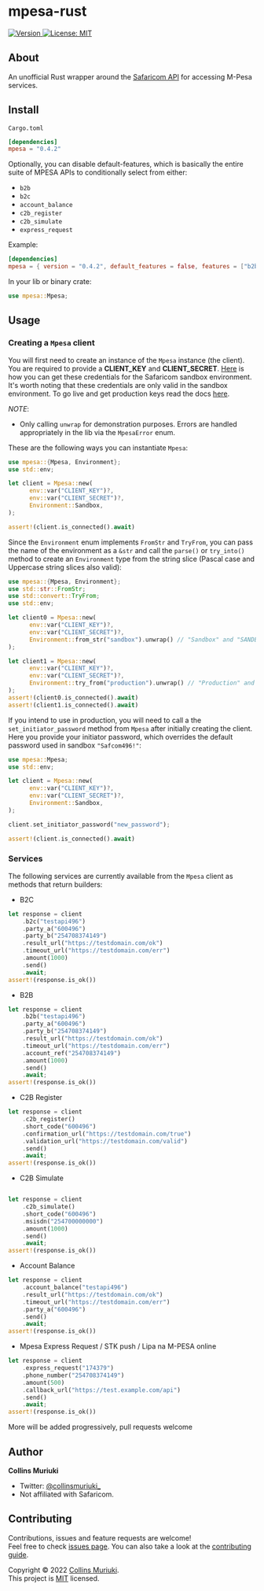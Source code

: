 # mpesa-rust

<p>
   <a href="https://crates.io/crates/mpesa" target="_blank">
     <img alt="Version" src="https://img.shields.io/crates/v/mpesa" />
   </a>
  <a href="LICENSE" target="_blank">
    <img alt="License: MIT" src="https://img.shields.io/badge/License-MIT-yellow.svg" />
  </a>
</p>

## About

An unofficial Rust wrapper around the [Safaricom API](https://developer.safaricom.co.ke/docs?shell#introduction) for accessing M-Pesa services.

## Install

`Cargo.toml`

```toml
[dependencies]
mpesa = "0.4.2"
```

Optionally, you can disable default-features, which is basically the entire suite of MPESA APIs to conditionally select from either:
- `b2b`
- `b2c`
- `account_balance`
- `c2b_register`
- `c2b_simulate`
- `express_request`

Example:

```toml
[dependencies]
mpesa = { version = "0.4.2", default_features = false, features = ["b2b", "express_request"] }
```

In your lib or binary crate:

```rs
use mpesa::Mpesa;
```

## Usage

### Creating a `Mpesa` client

You will first need to create an instance of the `Mpesa` instance (the client). You are required to provide a **CLIENT_KEY** and
**CLIENT_SECRET**. [Here](https://developer.safaricom.co.ke/test_credentials) is how you can get these credentials for the Safaricom sandbox
environment. It's worth noting that these credentials are only valid in the sandbox environment. To go live and get production keys
read the docs [here](https://developer.safaricom.co.ke/docs?javascript#going-live).

_NOTE_:

-   Only calling `unwrap` for demonstration purposes. Errors are handled appropriately in the lib via the `MpesaError` enum.

These are the following ways you can instantiate `Mpesa`:

```rust
use mpesa::{Mpesa, Environment};
use std::env;

let client = Mpesa::new(
      env::var("CLIENT_KEY")?,
      env::var("CLIENT_SECRET")?,
      Environment::Sandbox,
);

assert!(client.is_connected().await)
```

Since the `Environment` enum implements `FromStr` and `TryFrom`, you can pass the name of the environment as a `&str` and call the `parse()` or `try_into()`
method to create an `Environment` type from the string slice (Pascal case and Uppercase string slices also valid):

```rust
use mpesa::{Mpesa, Environment};
use std::str::FromStr;
use std::convert::TryFrom;
use std::env;

let client0 = Mpesa::new(
      env::var("CLIENT_KEY")?,
      env::var("CLIENT_SECRET")?,
      Environment::from_str("sandbox").unwrap() // "Sandbox" and "SANDBOX" also valid
);

let client1 = Mpesa::new(
      env::var("CLIENT_KEY")?,
      env::var("CLIENT_SECRET")?,
      Environment::try_from("production").unwrap() // "Production" and "PRODUCTION" also valid
);
assert!(client0.is_connected().await)
assert!(client1.is_connected().await)
```

If you intend to use in production, you will need to call a the `set_initiator_password` method from `Mpesa` after initially
creating the client. Here you provide your initiator password, which overrides the default password used in sandbox `"Safcom496!"`:

```rust
use mpesa::Mpesa;
use std::env;

let client = Mpesa::new(
      env::var("CLIENT_KEY")?,
      env::var("CLIENT_SECRET")?,
      Environment::Sandbox,
);

client.set_initiator_password("new_password");

assert!(client.is_connected().await)
```

### Services

The following services are currently available from the `Mpesa` client as methods that return builders:

-   B2C

```rust
let response = client
    .b2c("testapi496")
    .party_a("600496")
    .party_b("254708374149")
    .result_url("https://testdomain.com/ok")
    .timeout_url("https://testdomain.com/err")
    .amount(1000)
    .send()
    .await;
assert!(response.is_ok())
```

-   B2B

```rust
let response = client
    .b2b("testapi496")
    .party_a("600496")
    .party_b("254708374149")
    .result_url("https://testdomain.com/ok")
    .timeout_url("https://testdomain.com/err")
    .account_ref("254708374149")
    .amount(1000)
    .send()
    .await;
assert!(response.is_ok())
```

-   C2B Register

```rust
let response = client
    .c2b_register()
    .short_code("600496")
    .confirmation_url("https://testdomain.com/true")
    .validation_url("https://testdomain.com/valid")
    .send()
    .await;
assert!(response.is_ok())
```

-   C2B Simulate

```rust

let response = client
    .c2b_simulate()
    .short_code("600496")
    .msisdn("254700000000")
    .amount(1000)
    .send()
    .await;
assert!(response.is_ok())
```

-   Account Balance

```rust
let response = client
    .account_balance("testapi496")
    .result_url("https://testdomain.com/ok")
    .timeout_url("https://testdomain.com/err")
    .party_a("600496")
    .send()
    .await;
assert!(response.is_ok())
```

-   Mpesa Express Request / STK push / Lipa na M-PESA online

```rust
let response = client
    .express_request("174379")
    .phone_number("254708374149")
    .amount(500)
    .callback_url("https://test.example.com/api")
    .send()
    .await;
assert!(response.is_ok())
```

More will be added progressively, pull requests welcome

## Author

**Collins Muriuki**

-   Twitter: [@collinsmuriuki\_](https://twitter.com/collinsmuriuki_)
-   Not affiliated with Safaricom.

## Contributing

Contributions, issues and feature requests are welcome!<br />Feel free to check [issues page](https://github.com/collinsmuriuki/mpesa-rust/issues). You can also take a look at the [contributing guide](CONTRIBUTING.md).

Copyright © 2022 [Collins Muriuki](https://github.com/collinsmuriuki).<br />
This project is [MIT](LICENSE) licensed.
